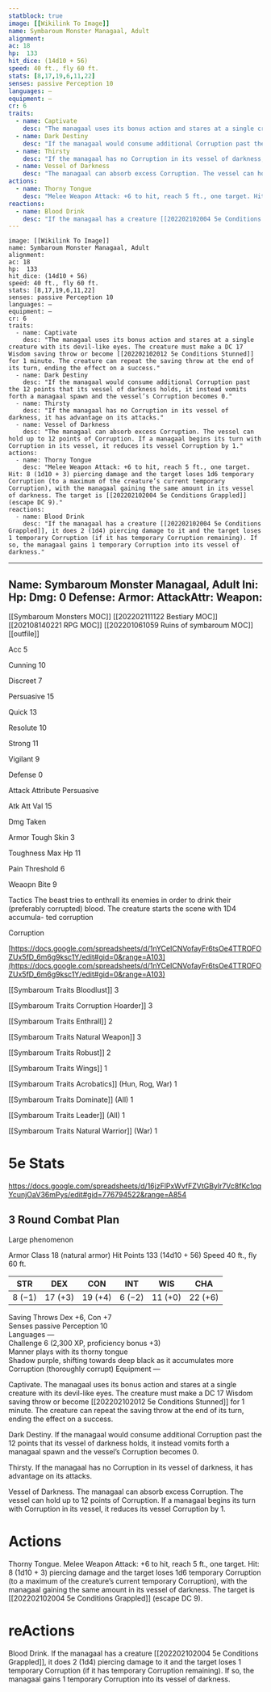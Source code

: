 ```yaml
---
statblock: true
image: [[Wikilink To Image]]
name: Symbaroum Monster Managaal, Adult
alignment:
ac: 18
hp:  133
hit_dice: (14d10 + 56)
speed: 40 ft., fly 60 ft.
stats: [8,17,19,6,11,22]
senses: passive Perception 10
languages: —
equipment: —
cr: 6
traits:
  - name: Captivate
    desc: "The managaal uses its bonus action and stares at a single creature with its devil-like eyes. The creature must make a DC 17 Wisdom saving throw or become [[202202102012 5e Conditions Stunned]] for 1 minute. The creature can repeat the saving throw at the end of its turn, ending the effect on a success."
  - name: Dark Destiny
    desc: "If the managaal would consume additional Corruption past the 12 points that its vessel of darkness holds, it instead vomits forth a managaal spawn and the vessel’s Corruption becomes 0."
  - name: Thirsty
    desc: "If the managaal has no Corruption in its vessel of darkness, it has advantage on its attacks."
  - name: Vessel of Darkness
    desc: "The managaal can absorb excess Corruption. The vessel can hold up to 12 points of Corruption. If a managaal begins its turn with Corruption in its vessel, it reduces its vessel Corruption by 1."
actions:
  - name: Thorny Tongue
    desc: "Melee Weapon Attack: +6 to hit, reach 5 ft., one target. Hit: 8 (1d10 + 3) piercing damage and the target loses 1d6 temporary Corruption (to a maximum of the creature’s current temporary Corruption), with the managaal gaining the same amount in its vessel of darkness. The target is [[202202102004 5e Conditions Grappled]] (escape DC 9)."
reactions:
  - name: Blood Drink
    desc: "If the managaal has a creature [[202202102004 5e Conditions Grappled]], it does 2 (1d4) piercing damage to it and the target loses 1 temporary Corruption (if it has temporary Corruption remaining). If so, the managaal gains 1 temporary Corruption into its vessel of darkness."
---
```

```statblock
image: [[Wikilink To Image]]
name: Symbaroum Monster Managaal, Adult
alignment:
ac: 18
hp:  133
hit_dice: (14d10 + 56)
speed: 40 ft., fly 60 ft.
stats: [8,17,19,6,11,22]
senses: passive Perception 10
languages: —
equipment: —
cr: 6
traits:
  - name: Captivate
    desc: "The managaal uses its bonus action and stares at a single creature with its devil-like eyes. The creature must make a DC 17 Wisdom saving throw or become [[202202102012 5e Conditions Stunned]] for 1 minute. The creature can repeat the saving throw at the end of its turn, ending the effect on a success."
  - name: Dark Destiny
    desc: "If the managaal would consume additional Corruption past the 12 points that its vessel of darkness holds, it instead vomits forth a managaal spawn and the vessel’s Corruption becomes 0."
  - name: Thirsty
    desc: "If the managaal has no Corruption in its vessel of darkness, it has advantage on its attacks."
  - name: Vessel of Darkness
    desc: "The managaal can absorb excess Corruption. The vessel can hold up to 12 points of Corruption. If a managaal begins its turn with Corruption in its vessel, it reduces its vessel Corruption by 1."
actions:
  - name: Thorny Tongue
    desc: "Melee Weapon Attack: +6 to hit, reach 5 ft., one target. Hit: 8 (1d10 + 3) piercing damage and the target loses 1d6 temporary Corruption (to a maximum of the creature’s current temporary Corruption), with the managaal gaining the same amount in its vessel of darkness. The target is [[202202102004 5e Conditions Grappled]] (escape DC 9)."
reactions:
  - name: Blood Drink
    desc: "If the managaal has a creature [[202202102004 5e Conditions Grappled]], it does 2 (1d4) piercing damage to it and the target loses 1 temporary Corruption (if it has temporary Corruption remaining). If so, the managaal gains 1 temporary Corruption into its vessel of darkness."
```
---
Name: Symbaroum Monster Managaal, Adult
Ini: 
Hp: 
Dmg: 0
Defense: 
Armor: 
AttackAttr: 
Weapon: 
---
[[Symbaroum Monsters MOC]]
[[202202111122 Bestiary MOC]]
[[202108140221 RPG MOC]]
[[202201061059 Ruins of symbaroum MOC]]
[[outfile]]

Acc 5

Cunning 10

Discreet 7

Persuasive 15

Quick 13

Resolute 10

Strong 11

Vigilant 9

Defense 0

Attack Attribute Persuasive

Atk Att Val 15

Dmg Taken

Armor Tough Skin 3

Toughness Max Hp 11

Pain Threshold 6

Weaopn Bite 9

Tactics The beast tries to enthrall its enemies in order to drink their (preferably corrupted) blood. The creature starts the scene with 1D4 accumula- ted corruption

Corruption

[https://docs.google.com/spreadsheets/d/1nYCeICNVofayFr6tsOe4TTROFOZUx5fD_6m6g9ksc1Y/edit#gid=0&range=A103](https://docs.google.com/spreadsheets/d/1nYCeICNVofayFr6tsOe4TTROFOZUx5fD_6m6g9ksc1Y/edit#gid=0&range=A103)

[[Symbaroum Traits Bloodlust]] 3

[[Symbaroum Traits Corruption Hoarder]] 3

[[Symbaroum Traits Enthrall]] 2

[[Symbaroum Traits Natural Weapon]] 3

[[Symbaroum Traits Robust]] 2

[[Symbaroum Traits Wings]] 1

[[Symbaroum Traits Acrobatics]] (Hun, Rog, War) 1

[[Symbaroum Traits Dominate]] (All) 1

[[Symbaroum Traits Leader]] (All) 1

[[Symbaroum Traits Natural Warrior]] (War) 1

# 5e Stats 
https://docs.google.com/spreadsheets/d/16jzFlPxWvfFZVtGBylr7Vc8fKc1qqYcunjOaV36mPys/edit#gid=776794522&range=A854
## 3 Round Combat Plan

Large phenomenon

Armor Class 18 (natural armor) 
Hit Points 133 (14d10 + 56) 
Speed 40 ft., fly 60 ft.

 

| STR    | DEX     | CON     | INT    | WIS     | CHA     |
| ------ | ------- | ------- | ------ | ------- | ------- |
| 8 (−1) | 17 (+3) | 19 (+4) | 6 (−2) | 11 (+0) | 22 (+6) |

 

Saving Throws Dex +6, Con +7  
Senses passive Perception 10  
Languages —  
Challenge 6 (2,300 XP, proficiency bonus +3)  
Manner plays with its thorny tongue  
Shadow purple, shifting towards deep black as it accumulates more Corruption (thoroughly corrupt) 
Equipment —

 
Captivate. The managaal uses its bonus action and stares at a single creature with its devil-like eyes. The creature must make a DC 17 Wisdom saving throw or become [[202202102012 5e Conditions Stunned]] for 1 minute. The creature can repeat the saving throw at the end of its turn, ending the effect on a success.


Dark Destiny. If the managaal would consume additional Corruption past the 12 points that its vessel of darkness holds, it instead vomits forth a managaal spawn and the vessel’s Corruption becomes 0.

Thirsty. If the managaal has no Corruption in its vessel of darkness, it has advantage on its attacks.

Vessel of Darkness. The managaal can absorb excess Corruption. The vessel can hold up to 12 points of Corruption. If a managaal begins its turn with Corruption in its vessel, it reduces its vessel Corruption by 1.

# Actions

Thorny Tongue. Melee Weapon Attack: +6 to hit, reach 5 ft., one target. Hit: 8 (1d10 + 3) piercing damage and the target loses 1d6 temporary Corruption (to a maximum of the creature’s current temporary Corruption), with the managaal gaining the same amount in its vessel of darkness. The target is [[202202102004 5e Conditions Grappled]] (escape DC 9).

# reActions

Blood Drink. If the managaal has a creature [[202202102004 5e Conditions Grappled]], it does 2 (1d4) piercing damage to it and the target loses 1 temporary Corruption (if it has temporary Corruption remaining). If so, the managaal gains 1 temporary Corruption into its vessel of darkness.

